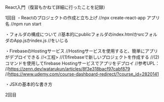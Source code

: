 React入門（復習もかねて詳細に行ったことを記録）

1回目
・Reactのプロジェクトの作成と立ち上げ
//npx create-react-app アプリ名
//npm run start

・フォルダの構成について
//基本的にpublicフォルダのindex.htmlかsrcフォルダのApp.jsかindex.js
//をいじる

・FirebaseのHostingサービス
//Hostingサービスを使用すると、簡単にアプリがデプロイできる
//<工程>
//(1)firebaseで新しいプロジェクトを作成する
//(2)コマンドを使用してfirebase Hostingサービスでアプリをデプロイ
//参考UPL：
//https://zenn.dev/watarukun/articles/8f3e318bacf97cabf879
//https://www.udemy.com/course-dashboard-redirect/?course_id=2820141

・JSXの基本的な書き方

2回目


